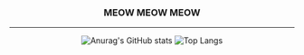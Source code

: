 <div align="center">
  
### MEOW MEOW MEOW
  <hr/>

![Anurag's GitHub stats](https://github-readme-stats.vercel.app/api?username=hcdosdteur&show_icons=true&theme=aura)
![Top Langs](https://github-readme-stats.vercel.app/api/top-langs/?username=6810779s&layout=compact&theme=aura)

<!--
**hcdosdteur/hcdosdteur** is a ✨ _special_ ✨ repository because its `README.md` (this file) appears on your GitHub profile.

Here are some ideas to get you started:

- 🔭 I’m currently working on ...
- 🌱 I’m currently learning ...
- 👯 I’m looking to collaborate on ...
- 🤔 I’m looking for help with ...
- 💬 Ask me about ...
- 📫 How to reach me: ...
- 😄 Pronouns: ...
- ⚡ Fun fact: ...
-->

</div>
